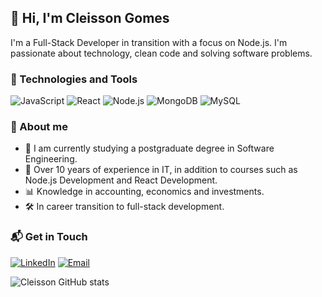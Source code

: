 ## 👋 Hi, I'm Cleisson Gomes

I'm a Full-Stack Developer in transition with a focus on Node.js. I'm passionate about technology, clean code and solving software problems.


### 🧰 Technologies and Tools

![JavaScript](https://img.shields.io/badge/-JavaScript-333333?style=flat&logo=javascript)
![React](https://img.shields.io/badge/-React-333333?style=flat&logo=react)
![Node.js](https://img.shields.io/badge/-Node.js-333333?style=flat&logo=node.js)
![MongoDB](https://img.shields.io/badge/-MongoDB-333333?style=flat&logo=mongodb)
![MySQL](https://img.shields.io/badge/-MySQL-333333?style=flat&logo=mysql)


### 🧠 About me

- 🔭 I am currently studying a postgraduate degree in Software Engineering.
- 💼 Over 10 years of experience in IT, in addition to courses such as Node.js Development and React Development.
- 📊 Knowledge in accounting, economics and investments.
- 🛠️ In career transition to full-stack development.


### 📬 Get in Touch

[![LinkedIn](https://img.shields.io/badge/-LinkedIn-blue?style=flat&logo=linkedin)](https://www.linkedin.com/in/cleissongomes/)
[![Email](https://img.shields.io/badge/-Email-c14438?style=flat&logo=gmail&logoColor=white)](mailto:cleissongomes777@gmail.com)


![Cleisson GitHub stats](https://github-readme-stats.vercel.app/api?username=cleissongomes&show_icons=true&theme=dark)<br/>











